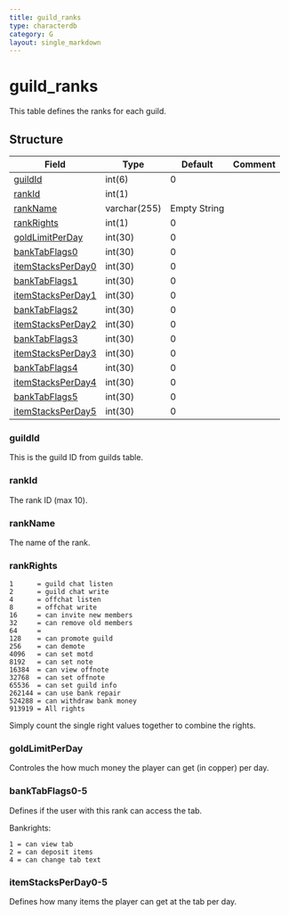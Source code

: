 ```yaml
---
title: guild_ranks
type: characterdb
category: G
layout: single_markdown
---
```


# guild_ranks
This table defines the ranks for each guild.

## Structure

Field                                           | Type         | Default      | Comment
----------------------------------------------- | ------------ | ------------ | -------
[guildId](#guildId)                             | int(6)       | 0            |        
[rankId](#rankId)                               | int(1)       |              |        
[rankName](#rankName)                           | varchar(255) | Empty String |        
[rankRights](#rankRights)                       | int(1)       | 0            |        
[goldLimitPerDay](#goldLimitPerDay)             | int(30)      | 0            |        
[bankTabFlags0](#bankTabFlags0-5)               | int(30)      | 0            |        
[itemStacksPerDay0](#itemStacksPerDay0-5)       | int(30)      | 0            |        
[bankTabFlags1](#bankTabFlags0-5)               | int(30)      | 0            |        
[itemStacksPerDay1](#itemStacksPerDay0-5)       | int(30)      | 0            |        
[bankTabFlags2](#bankTabFlags0-5)               | int(30)      | 0            |        
[itemStacksPerDay2](#itemStacksPerDay0-5)       | int(30)      | 0            |        
[bankTabFlags3](#bankTabFlags0-5)               | int(30)      | 0            |        
[itemStacksPerDay3](#itemStacksPerDay0-5)       | int(30)      | 0            |        
[bankTabFlags4](#bankTabFlags0-5)               | int(30)      | 0            |        
[itemStacksPerDay4](#itemStacksPerDay0-5)       | int(30)      | 0            |        
[bankTabFlags5](#bankTabFlags0-5)               | int(30)      | 0            |        
[itemStacksPerDay5](#itemStacksPerDay)          | int(30)      | 0            |        

### guildId

This is the guild ID from guilds table.

### rankId

The rank ID (max 10).

### rankName

The name of the rank.

### rankRights

    1      = guild chat listen
    2      = guild chat write
    4      = offchat listen
    8      = offchat write
    16     = can invite new members
    32     = can remove old members
    64     = 
    128    = can promote guild
    256    = can demote
    4096   = can set motd
    8192   = can set note
    16384  = can view offnote
    32768  = can set offnote
    65536  = can set guild info
    262144 = can use bank repair
    524288 = can withdraw bank money
    913919 = All rights

Simply count the single right values together to combine the rights.

### goldLimitPerDay

Controles the how much money the player can get (in copper) per day.

### bankTabFlags0-5

Defines if the user with this rank can access the tab.

Bankrights:

    1 = can view tab
    2 = can deposit items
    4 = can change tab text

### itemStacksPerDay0-5

Defines how many items the player can get at the tab per day.